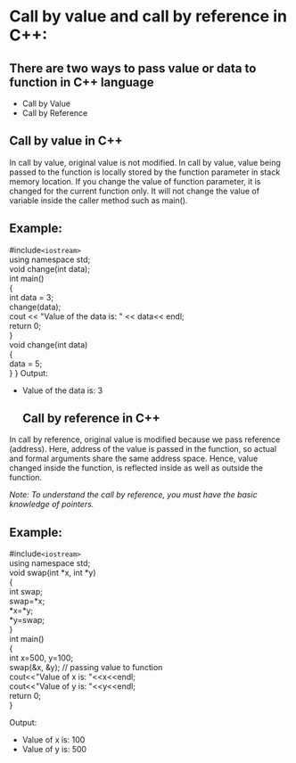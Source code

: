 # **Call by value and call by reference in C++:**

## There are two ways to pass value or data to function in C++ language
* Call by Value
* Call by Reference

## **Call by value in C++**
In call by value, original value is not modified.
In call by value, value being passed to the function is locally stored by the function parameter in stack memory location. If you change the value of function parameter, it is changed for the current function only. It will not change the value of variable inside the caller method such as main().

## Example:

#include`<iostream>`  
using namespace std;  
void change(int data);  
int main()  
{  
int data = 3;  
change(data);  
cout << "Value of the data is: " << data<< endl;  
return 0;  
}  
void change(int data)  
{  
data = 5;  
} 
}
Output: 
* Value of the data is: 3
  ## **Call by reference in C++**

In call by reference, original value is modified because we pass reference (address).
Here, address of the value is passed in the function, so actual and formal arguments share the same address space. Hence, value changed inside the function, is reflected inside as well as outside the function.

*Note: To understand the call by reference, you must have the basic knowledge of pointers.*
## Example:

#include`<iostream>`  
using namespace std;    
void swap(int *x, int *y)  
{  
 int swap;  
 swap=*x;  
 *x=*y;  
 *y=swap;  
}  
int main()   
{    
 int x=500, y=100;    
 swap(&x, &y);  // passing value to function  
 cout<<"Value of x is: "<<x<<endl;  
 cout<<"Value of y is: "<<y<<endl;  
 return 0;  
}   

Output:
* Value of x is: 100
* Value of y is: 500













